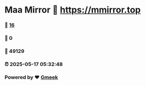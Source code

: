 # Maa Mirror :link: https://mmirror.top 
### :page_facing_up: [16](https://mmirror.top/tag.html) 
### :speech_balloon: 0 
### :hibiscus: 49129 
### :alarm_clock: 2025-05-17 05:32:48 
### Powered by :heart: [Gmeek](https://github.com/Meekdai/Gmeek)
